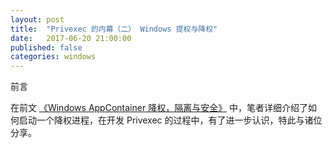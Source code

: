```yaml
---
layout: post
title:  "Privexec 的内幕（二） Windows 提权与降权"
date:   2017-06-20 21:00:00
published: false
categories: windows
---
```


前言

在前文 [《Windows AppContainer 降权，隔离与安全》](http://forcemz.net/container/2015/06/11/AppContainer/) 中，笔者详细介绍了如何启动一个降权进程，在开发 Privexec 的过程中，有了进一步认识，特此与诸位分享。